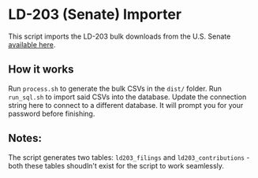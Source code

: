 # LD-203 (Senate) Importer

This script imports the LD-203 bulk downloads from the U.S. Senate [available here](https://www.senate.gov/legislative/Public_Disclosure/contributions_download.htm).

## How it works

Run `process.sh` to generate the bulk CSVs in the `dist/` folder.
Run `run_sql.sh` to import said CSVs into the database. Update the connection string here to connect to a different database. It will prompt you for your password before finishing.

## Notes:

The script generates two tables: `ld203_filings` and `ld203_contributions` - both these tables shoudln't exist for the script to work seamlessly.